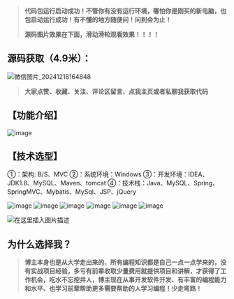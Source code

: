 > **代码包运行启动成功！不管你有没有运行环境，哪怕你是刚买的新电脑，也包启动运行成功！有不懂的地方随便问！问到会为止！**
> 
> **源码图片效果在下面，滑动滑轮观看效果！！！！**
## 源码获取（4.9米）：
![微信图片_20241218164848](https://github.com/user-attachments/assets/357a4813-2fba-446e-8429-98de1d5e5c66)

> **大家点赞、收藏、关注、评论区留言、点我主页或者私聊我获取代码**

## 【功能介绍】
![image](https://github.com/user-attachments/assets/b462e74c-5542-43dc-9f1c-1dfcbf29ca51)

## 【技术选型】
①：架构: B/S、MVC
②：系统环境：Windows
③：开发环境：IDEA、JDK1.8、MySQL、Maven、tomcat
④：技术栈：Java、MySQL、Spring、SpringMVC、Mybatis、MySql、JSP、jQuery

![image](https://github.com/user-attachments/assets/dfb778b0-cbc9-4271-b001-7c7ad1e98f80)
![image](https://github.com/user-attachments/assets/6e5afa7e-96bc-416c-8cd4-7f6c4a1f5160)
![image](https://github.com/user-attachments/assets/37c1444d-174b-435c-aa4a-7013a9ccfdc7)
![image](https://github.com/user-attachments/assets/05c2a9ac-9839-4914-9a01-d82cd78a2b31)
![image](https://github.com/user-attachments/assets/f4039cc3-d0e7-49b6-8957-91ebf215e813)
![image](https://github.com/user-attachments/assets/18d63ef5-0bcb-466d-aa02-64e21550b256)

![在这里插入图片描述](https://i-blog.csdnimg.cn/direct/4269290041ae4c9a99b3121cbec1fee6.png)
## 为什么选择我？

> **博主本身也是从大学走出来的，所有编程知识都是自己一点一点学来的，没有实战项目经验，多亏有前辈收取少量费用就提供项目和讲解，才获得了工作机会，吃水不忘挖井人，博主现在从事开发软件开发、有丰富的编程能力和水平、也学习前辈帮助更多需要帮助的人学习编程！少走弯路！**


